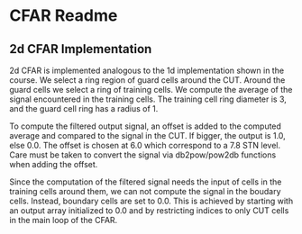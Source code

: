 # CFAR Readme

## 2d CFAR Implementation

2d CFAR is implemented analogous to the 1d implementation shown in the course.
We select a ring region of guard cells around the CUT. Around the guard cells
we select a ring of training cells. We compute the average of the signal
encountered in the training cells. The training cell ring diameter is 3, and the
guard cell ring has a radius of 1.

To compute the filtered output signal, an offset is added to the computed
average and compared to the signal in the CUT. If bigger, the output is 1.0,
else 0.0. The offset is chosen at 6.0 which correspond to a 7.8 STN level. Care
must be taken to convert the signal via db2pow/pow2db functions when adding
the offset.

Since the computation of the filtered signal needs the input of cells in the
training cells around them, we can not compute the signal in the boudary cells.
Instead, boundary cells are set to 0.0. This is achieved by starting with an
output array initialized to 0.0 and by restricting indices to only CUT cells in
the main loop of the CFAR.
